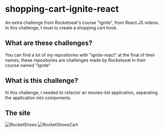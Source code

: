 # shopping-cart-ignite-react
An extra challenge from Rocketseat's course "Ignite", from React.JS videos. In this challenge, I must to create a shopping cart hook.


## What are these challenges?

You can find a lot of my repositories with "ignite-react" at the final of their names, these repositories are challenges made by Rocketseat in their course named "Ignite"

## What is this challenge?

In this challenge, i needed to refactor an movies-list application, separating the application into components.


## The site
![RocketShoes](https://media.discordapp.net/attachments/423569295272837130/1022225254359236721/RocketShoes.png?width=789&height=498)
![RocketShoesCart](https://media.discordapp.net/attachments/423569295272837130/1022225253935632394/RocketShoesCart.png?width=762&height=498)
